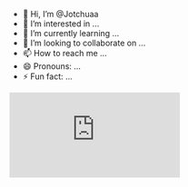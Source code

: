 - 👋 Hi, I’m @Jotchuaa
- 👀 I’m interested in ...
- 🌱 I’m currently learning ...
- 💞️ I’m looking to collaborate on ...
- 📫 How to reach me ...
- 😄 Pronouns: ...
- ⚡ Fun fact: ...
<iframe src="https://tryhackme.com/api/v2/badges/public-profile?userPublicId=2015299" style='border:none;'></iframe>

<!---
Jotchuaa/Jotchuaa is a ✨ special ✨ repository because its `README.md` (this file) appears on your GitHub profile.
You can click the Preview link to take a look at your changes.
--->
